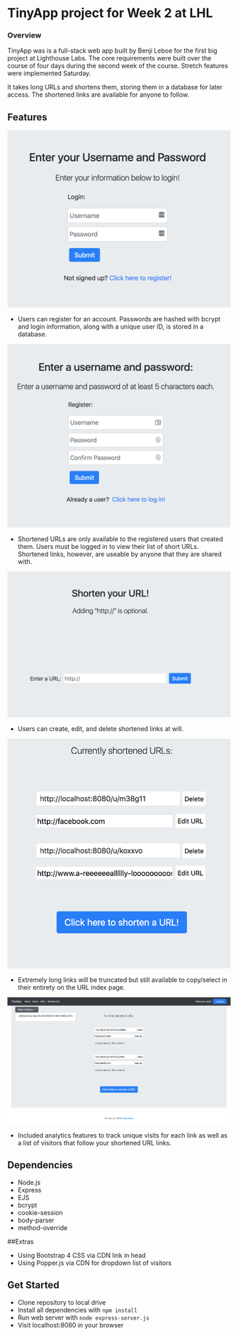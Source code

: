 # TinyApp project for Week 2 at LHL

### Overview

TinyApp was is a full-stack web app built by Benji Leboe for the first big project at Lighthouse Labs. The core requirements were built over the course of four days during the second week of the course. Stretch features were implemented Saturday.

It takes long URLs and shortens them, storing them in a database for later access. The shortened links are available for anyone to follow. 


## Features

![loginpage](./screengrabs/login.png)

- Users can register for an account. Passwords are hashed with bcrypt and login information, along with a unique user ID, is stored in a database.

![registerpage](./screengrabs/register.png)

- Shortened URLs are only available to the registered users that created them. Users must be logged in to view their list of short URLs. Shortened links, however, are useable by anyone that they are shared with.

![shortener](./screengrabs/shortener.png)

- Users can create, edit, and delete shortened links at will.

![index](./screengrabs/index.png)

- Extremely long links will be truncated but still available to copy/select in their entirety on the URL index page.

![mainindex](./screengrabs/newURLindex.png)

- Included analytics features to track unique visits for each link as well as a list of visitors that follow your shortened URL links.

## Dependencies

- Node.js
- Express
- EJS
- bcrypt
- cookie-session
- body-parser
- method-override

##Extras

- Using Bootstrap 4 CSS via CDN link in head
- Using Popper.js via CDN for dropdown list of visitors

## Get Started

- Clone repository to local drive
- Install all dependencies with `npm install`
- Run web server with `node express-server.js`
- Visit localhost:8080 in your browser